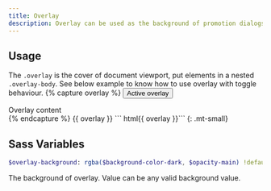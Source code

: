 ```yaml
---
title: Overlay
description: Overlay can be used as the background of promotion dialogs to cover document viewport.
---
```




## Usage
The `.overlay` is the cover of document viewport, put elements in a nested `.overlay-body`.
See below example to know how to use overlay with toggle behaviour.
{% capture overlay %}
<button class="btn btn-primary" data-toggle-for="overlay">Active overlay</button>
<div class="overlay" data-toggle-target="overlay" data-toggle>
  <div class="overlay-body bc-light">
    Overlay content
  </div>
</div>
{% endcapture %}
{{ overlay }}
``` html{{ overlay }}```
{: .mt-small}



## Sass Variables

``` sass
$overlay-background: rgba($background-color-dark, $opacity-main) !default
```
The background of overlay. Value can be any valid background value.